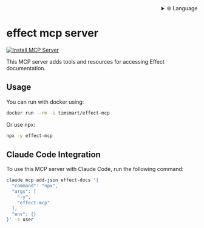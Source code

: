 
<div align="right">
  <details>
    <summary >🌐 Language</summary>
    <div>
      <div align="center">
        <a href="https://openaitx.github.io/view.html?user=tim-smart&project=effect-mcp&lang=en">English</a>
        | <a href="https://openaitx.github.io/view.html?user=tim-smart&project=effect-mcp&lang=zh-CN">简体中文</a>
        | <a href="https://openaitx.github.io/view.html?user=tim-smart&project=effect-mcp&lang=zh-TW">繁體中文</a>
        | <a href="https://openaitx.github.io/view.html?user=tim-smart&project=effect-mcp&lang=ja">日本語</a>
        | <a href="https://openaitx.github.io/view.html?user=tim-smart&project=effect-mcp&lang=ko">한국어</a>
        | <a href="https://openaitx.github.io/view.html?user=tim-smart&project=effect-mcp&lang=hi">हिन्दी</a>
        | <a href="https://openaitx.github.io/view.html?user=tim-smart&project=effect-mcp&lang=th">ไทย</a>
        | <a href="https://openaitx.github.io/view.html?user=tim-smart&project=effect-mcp&lang=fr">Français</a>
        | <a href="https://openaitx.github.io/view.html?user=tim-smart&project=effect-mcp&lang=de">Deutsch</a>
        | <a href="https://openaitx.github.io/view.html?user=tim-smart&project=effect-mcp&lang=es">Español</a>
        | <a href="https://openaitx.github.io/view.html?user=tim-smart&project=effect-mcp&lang=it">Italiano</a>
        | <a href="https://openaitx.github.io/view.html?user=tim-smart&project=effect-mcp&lang=ru">Русский</a>
        | <a href="https://openaitx.github.io/view.html?user=tim-smart&project=effect-mcp&lang=pt">Português</a>
        | <a href="https://openaitx.github.io/view.html?user=tim-smart&project=effect-mcp&lang=nl">Nederlands</a>
        | <a href="https://openaitx.github.io/view.html?user=tim-smart&project=effect-mcp&lang=pl">Polski</a>
        | <a href="https://openaitx.github.io/view.html?user=tim-smart&project=effect-mcp&lang=ar">العربية</a>
        | <a href="https://openaitx.github.io/view.html?user=tim-smart&project=effect-mcp&lang=fa">فارسی</a>
        | <a href="https://openaitx.github.io/view.html?user=tim-smart&project=effect-mcp&lang=tr">Türkçe</a>
        | <a href="https://openaitx.github.io/view.html?user=tim-smart&project=effect-mcp&lang=vi">Tiếng Việt</a>
        | <a href="https://openaitx.github.io/view.html?user=tim-smart&project=effect-mcp&lang=id">Bahasa Indonesia</a>
      </div>
    </div>
  </details>
</div>

# effect mcp server

[![Install MCP Server](https://cursor.com/deeplink/mcp-install-dark.svg)](https://cursor.com/install-mcp?name=effect%20docs&config=eyJjb21tYW5kIjoibnB4IC15IGVmZmVjdC1tY3AifQ%3D%3D)

This MCP server adds tools and resources for accessing Effect documentation.

## Usage

You can run with docker using:

```bash
docker run --rm -i timsmart/effect-mcp
```

Or use npx:

```bash
npx -y effect-mcp
```

## Claude Code Integration

To use this MCP server with Claude Code, run the following command:

```bash
claude mcp add-json effect-docs '{
  "command": "npx",
  "args": [
    "-y",
    "effect-mcp"
  ],
  "env": {}
}' -s user
```
